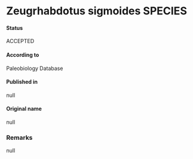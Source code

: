 Zeugrhabdotus sigmoides SPECIES
=======

#### Status
ACCEPTED

#### According to
Paleobiology Database

#### Published in
null

#### Original name
null

### Remarks
null